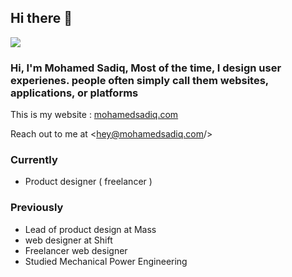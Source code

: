 ## Hi there 👋

![](https://i.ibb.co/Ch9Kh3w/desk.png)

### Hi, I'm Mohamed Sadiq, Most of the time, I design user experienes. people often simply call them websites, applications, or platforms

This is my website :  [mohamedsadiq.com](https://mohamedsadiq.com/ "mohamedsadiq.com")

Reach out to me at  <hey@mohamedsadiq.com/>

### Currently
*  Product designer ( freelancer )
### Previously
*  Lead of product design at Mass
*  web designer at Shift
*  Freelancer web designer
*  Studied Mechanical Power Engineering

<!--
**mohamedsadiq/mohamedsadiq** is a ✨ _special_ ✨ repository because its `README.md` (this file) appears on your GitHub profile.

Here are some ideas to get you started:

- 🔭 I’m currently working on ...
- 🌱 I’m currently learning ...
- 👯 I’m looking to collaborate on ...
- 🤔 I’m looking for help with ...
- 💬 Ask me about ...
- 📫 How to reach me: ...
- 😄 Pronouns: ...
- ⚡ Fun fact: ...
-->

